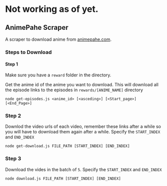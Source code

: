 # Not working as of yet.

## AnimePahe Scraper

A scraper to download anime from [animepahe.com](animepahe.com).

### Steps to Download

#### Step 1

Make sure you have a `reward` folder in the directory.

Get the anime id of the anime you want to download.
This will download all the episode links to the episodes in `rewards/[ANIME_NAME]` directory

```
node get-episodes.js <anime_id> [<asceding>] [<Start_page>] [<End_Page>]
```

### Step 2

Downlod the video urls of each video, remember these links after a while so you will have to download them again after a while.
Specify the `START_INDEX` and `END_INDEX`

```
node get-download.js FILE_PATH [START_INDEX] [END_INDEX]
```

### Step 3

Download the vides in the batch of `5`. Specify the `START_INDEX` and `END_INDEX`

```
node download.js FILE_PATH [START_INDEX] [END_INDEX]
```
